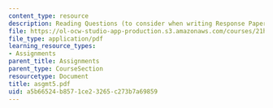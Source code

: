 ```yaml
---
content_type: resource
description: Reading Questions (to consider when writing Response Papers).
file: https://ol-ocw-studio-app-production.s3.amazonaws.com/courses/21h-342-the-royal-family-fall-2003/a5b66524b8571ce23265c273b7a69859_asgmt5.pdf
file_type: application/pdf
learning_resource_types:
- Assignments
parent_title: Assignments
parent_type: CourseSection
resourcetype: Document
title: asgmt5.pdf
uid: a5b66524-b857-1ce2-3265-c273b7a69859
---
```

